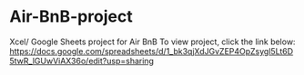 # Air-BnB-project
Xcel/ Google Sheets project for Air BnB
To view project, click the link below:
https://docs.google.com/spreadsheets/d/1_bk3qjXdJGvZEP4OpZsygl5Lt6D5twR_lGUwViAX36o/edit?usp=sharing
